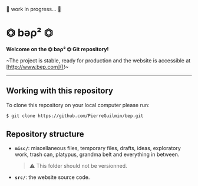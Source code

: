 :construction: work in progress... :construction:

# ⏣ bǝρ² ⏣

**Welcome on the ⏣ bǝρ² ⏣ Git repository!**

~The project is stable, ready for production and the website is accessible at [http://www.bep.com]()!~

***

## Working with this repository

To clone this repository on your local computer please run:
```bash
$ git clone https://github.com/PierreGuilmin/bep.git
```


## Repository structure

- **`misc/`**: miscellaneous files, temporary files, drafts, ideas, exploratory work, trash can, platypus, grandma belt and everything in between.
  > :warning: This folder should not be versionned.

- **`src/`**: the website source code.
